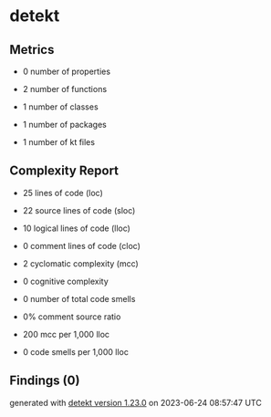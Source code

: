 # detekt

## Metrics

* 0 number of properties

* 2 number of functions

* 1 number of classes

* 1 number of packages

* 1 number of kt files

## Complexity Report

* 25 lines of code (loc)

* 22 source lines of code (sloc)

* 10 logical lines of code (lloc)

* 0 comment lines of code (cloc)

* 2 cyclomatic complexity (mcc)

* 0 cognitive complexity

* 0 number of total code smells

* 0% comment source ratio

* 200 mcc per 1,000 lloc

* 0 code smells per 1,000 lloc

## Findings (0)

generated with [detekt version 1.23.0](https://detekt.dev/) on 2023-06-24 08:57:47 UTC
